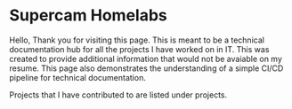 # Supercam Homelabs

Hello, Thank you for visiting this page.  This is meant to be a technical documentation hub for all the projects I have worked on in IT.  This was created to provide additional information that would not be avaiable on my resume.  This page also demonstrates the understanding of a simple CI/CD pipeline for technical documentation.


Projects that I have contributed to are listed under projects.